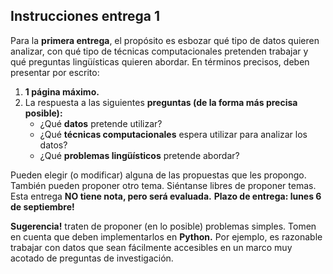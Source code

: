 ## **Instrucciones entrega 1**
Para la **primera entrega**, el propósito es esbozar qué tipo de datos quieren analizar, con qué tipo de técnicas computacionales pretenden trabajar y qué preguntas lingüísticas quieren abordar. En términos precisos, deben presentar por escrito:

1. **1 página máximo.** 
2. La respuesta a las siguientes **preguntas (de la forma más precisa posible):**
    - ¿Qué **datos** pretende utilizar? 
    - ¿Qué **técnicas computacionales** espera utilizar para analizar los datos?
    - ¿Qué **problemas lingüísticos** pretende abordar? 
    
Pueden elegir (o modificar) alguna de las propuestas que les propongo. También pueden proponer otro tema. Siéntanse libres de proponer temas. Esta entrega **NO tiene nota, pero será evaluada.** **Plazo de entrega: lunes 6 de septiembre!** 

**Sugerencia!** traten de proponer (en lo posible) problemas simples. Tomen en cuenta que deben implementarlos en **Python.** Por ejemplo, es razonable trabajar con datos que sean fácilmente accesibles en un marco muy acotado de preguntas de investigación. 